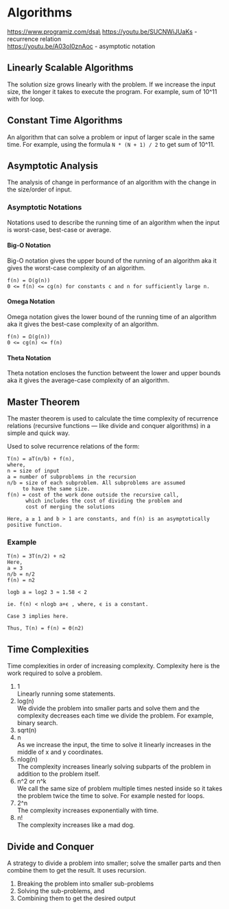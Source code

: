 # Algorithms

https://www.programiz.com/dsa\
https://youtu.be/SUCNWiJUaKs - recurrence relation\
https://youtu.be/A03oI0znAoc - asymptotic notation

## Linearly Scalable Algorithms

The solution size grows linearly with the problem. If we increase the input size, the longer it takes to execute the program. For example, sum of 10^11 with for loop.

## Constant Time Algorithms

An algorithm that can solve a problem or input of larger scale in the same time. For example, using the formula `N * (N + 1) / 2` to get sum of 10^11.

## Asymptotic Analysis

The analysis of change in performance of an algorithm with the change in the size/order of input.

### Asymptotic Notations

Notations used to describe the running time of an algorithm when the input is worst-case, best-case or average.

#### Big-O Notation

Big-O notation gives the upper bound of the running of an algorithm aka it gives the worst-case complexity of an algorithm.

```
f(n) = O(g(n))
0 <= f(n) <= cg(n) for constants c and n for sufficiently large n.
```

#### Omega Notation

Omega notation gives the lower bound of the running time of an algorithm aka it gives the best-case complexity of an algorithm.

```
f(n) = Ω(g(n))
0 <= cg(n) <= f(n)
```

#### Theta Notation

Theta notation encloses the function betweent the lower and upper bounds aka it gives the average-case complexity of an algorithm.


## Master Theorem

The master theorem is used to calculate the time complexity of recurrence relations (recursive functions — like divide and conquer algorithms) in a simple and quick way.

Used to solve recurrence relations of the form:

```
T(n) = aT(n/b) + f(n),
where,
n = size of input
a = number of subproblems in the recursion
n/b = size of each subproblem. All subproblems are assumed 
     to have the same size.
f(n) = cost of the work done outside the recursive call, 
      which includes the cost of dividing the problem and
      cost of merging the solutions

Here, a ≥ 1 and b > 1 are constants, and f(n) is an asymptotically positive function.
```

### Example

```
T(n) = 3T(n/2) + n2
Here,
a = 3
n/b = n/2
f(n) = n2

logb a = log2 3 ≈ 1.58 < 2

ie. f(n) < nlogb a+ϵ , where, ϵ is a constant.

Case 3 implies here.

Thus, T(n) = f(n) = Θ(n2)
```

## Time Complexities

Time complexities in order of increasing complexity. Complexity here is the work required to solve a problem.

1. 1  
   Linearly running some statements.
2. log(n)  
   We divide the problem into smaller parts and solve them and the complexity decreases each time we divide the problem. For example, binary search.
3. sqrt(n)  
4. n  
   As we increase the input, the time to solve it linearly increases in the middle of x and y coordinates.
5. nlog(n)  
   The complexity increases linearly solving subparts of the problem in addition to the problem itself.
6. n^2 or n^k  
   We call the same size of problem multiple times nested inside so it takes the problem twice the time to solve. For example nested for loops.
7. 2^n  
   The complexity increases exponentially with time.
8. n!  
   The complexity increases like a mad dog.

## Divide and Conquer

A strategy to divide a problem into smaller; solve the smaller parts and then combine them to get the result. It uses recursion.

1. Breaking the problem into smaller sub-problems
2. Solving the sub-problems, and
3. Combining them to get the desired output
